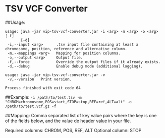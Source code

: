 # TSV VCF Converter

##Usage:
```
usage: java -jar vip-tsv-vcf-converter.jar -i <arg> -m <arg> -o <arg> [-f]
       [-d]
 -i,--input <arg>      .tsv input file containing at least a chromosome, position, reference and alternative column.
 -m,--mappings <arg>   Mapping for position columns.
 -o,--output <arg>     Output file.
 -f,--force            Override the output files if it already exists.
 -d,--debug            Enable debug mode (additional logging).

usage: java -jar vip-tsv-vcf-converter.jar -v
 -v,--version   Print version.

Process finished with exit code 64
```

##Example:
```-i /path/to/test.tsv -m "CHROM=chromosome,POS=start,STOP=stop,REF=ref,ALT=alt" -o /path/to/test.vcf.gz -f```

##Mapping:
Comma separated list of key value pairs where the key is one of the fields below, and the value de header value in your file.

Required columns: CHROM, POS, REF, ALT
Optional column: STOP
